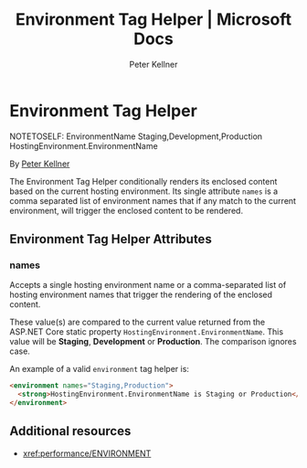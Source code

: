 ﻿---
title: Environment Tag Helper | Microsoft Docs
author: Peter Kellner
description: ASP.Net Core Environment Tag Helper defined including all properties
keywords: ASP.NET Core,tag helper
ms.author: riande
manager: wpickett
ms.date: 02/14/2017
ms.topic: article
ms.assetid: c045d485-d1dc-4cea-a675-46be83b7a0XX
ms.technology: aspnet
ms.prod: aspnet-core
uid: mvc/views/tag-helpers/builtin-th/EnvironmentTagHelper
---
# Environment Tag Helper

NOTETOSELF:
EnvironmentName Staging,Development,Production
HostingEnvironment.EnvironmentName

By [Peter Kellner](http://peterkellner.net) 

The Environment Tag Helper conditionally renders its enclosed content based on the current hosting environment. Its single attribute `names` is a comma separated list of environment names that if any match to the current environment, will trigger the enclosed content to be rendered.

## Environment Tag Helper Attributes

### names

Accepts a single hosting environment name or a comma-separated list of hosting environment names that trigger the rendering of the enclosed content.

These value(s) are compared to the current value returned from the ASP.NET Core static property `HostingEnvironment.EnvironmentName`.  This value will be **Staging**, **Development** or **Production**. The comparison ignores case.

An example of a valid `environment` tag helper is:

```html
<environment names="Staging,Production">
  <strong>HostingEnvironment.EnvironmentName is Staging or Production</strong>
</environment>
```

## Additional resources

* <xref:performance/ENVIRONMENT>


